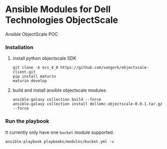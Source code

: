 # Ansible Modules for Dell Technologies ObjectScale

Ansible ObjectScale POC

### Installation
1. install python objectscale SDK
    ```
    git clone -b ecs_4_0 https://github.com/vangork/objectscale-client.git
    pip install maturin
    maturin develop
    ```

2. build and install ansible objectscale modules
    ```
    ansible-galaxy collection build --force
    ansible-galaxy collection install dellemc-objectscale-0.0.1.tar.gz --force
    ```

### Run the playbook
It currently only have one `bucket` module supported.

```
ansible-playbook playbooks/modules/bucket.yml -v
```